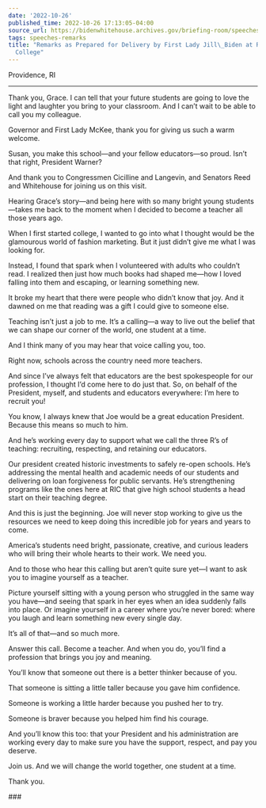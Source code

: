 ```yaml
---
date: '2022-10-26'
published_time: 2022-10-26 17:13:05-04:00
source_url: https://bidenwhitehouse.archives.gov/briefing-room/speeches-remarks/2022/10/26/remarks-as-prepared-for-delivery-by-first-lady-jill-biden-at-rhode-island-college/
tags: speeches-remarks
title: "Remarks as Prepared for Delivery by First Lady Jill\_Biden at Rhode Island\_\
  College"
---
```

 
Providence, RI

------------------------------------------------------------------------

Thank you, Grace. I can tell that your future students are going to love
the light and laughter you bring to your classroom. And I can’t wait to
be able to call you my colleague.

Governor and First Lady McKee, thank you for giving us such a warm
welcome.

Susan, you make this school—and your fellow educators—so proud. Isn’t
that right, President Warner?

And thank you to Congressmen Cicilline and Langevin, and Senators Reed
and Whitehouse for joining us on this visit.

Hearing Grace’s story—and being here with so many bright young
students—takes me back to the moment when I decided to become a teacher
all those years ago.

When I first started college, I wanted to go into what I thought would
be the glamourous world of fashion marketing. But it just didn’t give me
what I was looking for.

Instead, I found that spark when I volunteered with adults who couldn’t
read. I realized then just how much books had shaped me—how I loved
falling into them and escaping, or learning something new.

It broke my heart that there were people who didn’t know that joy. And
it dawned on me that reading was a gift I could give to someone else.

Teaching isn’t just a job to me. It’s a calling—a way to live out the
belief that we can shape our corner of the world, one student at a time.

And I think many of you may hear that voice calling you, too.

Right now, schools across the country need more teachers.

And since I’ve always felt that educators are the best spokespeople for
our profession, I thought I’d come here to do just that. So, on behalf
of the President, myself, and students and educators everywhere: I’m
here to recruit you!

You know, I always knew that Joe would be a great education President.
Because this means so much to him.

And he’s working every day to support what we call the three R’s of
teaching: recruiting, respecting, and retaining our educators.

Our president created historic investments to safely re-open schools.
He’s addressing the mental health and academic needs of our students and
delivering on loan forgiveness for public servants. He’s strengthening
programs like the ones here at RIC that give high school students a head
start on their teaching degree.

And this is just the beginning. Joe will never stop working to give us
the resources we need to keep doing this incredible job for years and
years to come.

America’s students need bright, passionate, creative, and curious
leaders who will bring their whole hearts to their work. We need you.

And to those who hear this calling but aren’t quite sure yet—I want to
ask you to imagine yourself as a teacher.

Picture yourself sitting with a young person who struggled in the same
way you have—and seeing that spark in her eyes when an idea suddenly
falls into place. Or imagine yourself in a career where you’re never
bored: where you laugh and learn something new every single day.

It’s all of that—and so much more.

Answer this call. Become a teacher. And when you do, you’ll find a
profession that brings you joy and meaning.

You’ll know that someone out there is a better thinker because of you.

That someone is sitting a little taller because you gave him confidence.

Someone is working a little harder because you pushed her to try.

Someone is braver because you helped him find his courage.

And you’ll know this too: that your President and his administration are
working every day to make sure you have the support, respect, and pay
you deserve.

Join us. And we will change the world together, one student at a time.

Thank you.

\###
